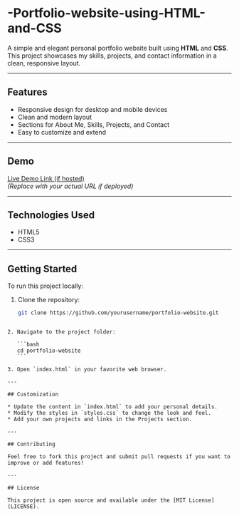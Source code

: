 # -Portfolio-website-using-HTML-and-CSS
A simple and elegant personal portfolio website built using **HTML** and **CSS**. This project showcases my skills, projects, and contact information in a clean, responsive layout.

---

## Features

- Responsive design for desktop and mobile devices  
- Clean and modern layout  
- Sections for About Me, Skills, Projects, and Contact  
- Easy to customize and extend  

---

## Demo

[Live Demo Link (if hosted)](https://zippy-conkies-cbc810.netlify.app/)  
*(Replace with your actual URL if deployed)*

---

## Technologies Used

- HTML5  
- CSS3  

---

## Getting Started

To run this project locally:

1. Clone the repository:
   ```bash
   git clone https://github.com/yourusername/portfolio-website.git
````

2. Navigate to the project folder:

   ```bash
   cd portfolio-website
   ```

3. Open `index.html` in your favorite web browser.

---

## Customization

* Update the content in `index.html` to add your personal details.
* Modify the styles in `styles.css` to change the look and feel.
* Add your own projects and links in the Projects section.

---

## Contributing

Feel free to fork this project and submit pull requests if you want to improve or add features!

---

## License

This project is open source and available under the [MIT License](LICENSE).

 
